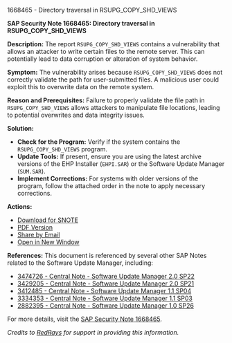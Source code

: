 1668465 - Directory traversal in RSUPG_COPY_SHD_VIEWS

**SAP Security Note 1668465: Directory traversal in RSUPG_COPY_SHD_VIEWS**

**Description:**
The report `RSUPG_COPY_SHD_VIEWS` contains a vulnerability that allows an attacker to write certain files to the remote server. This can potentially lead to data corruption or alteration of system behavior.

**Symptom:**
The vulnerability arises because `RSUPG_COPY_SHD_VIEWS` does not correctly validate the path for user-submitted files. A malicious user could exploit this to overwrite data on the remote system.

**Reason and Prerequisites:**
Failure to properly validate the file path in `RSUPG_COPY_SHD_VIEWS` allows attackers to manipulate file locations, leading to potential overwrites and data integrity issues.

**Solution:**
- **Check for the Program:** Verify if the system contains the `RSUPG_COPY_SHD_VIEWS` program.
- **Update Tools:** If present, ensure you are using the latest archive versions of the EHP Installer (`EHPI.SAR`) or the Software Update Manager (`SUM.SAR`).
- **Implement Corrections:** For systems with older versions of the program, follow the attached order in the note to apply necessary corrections.

**Actions:**
- [Download for SNOTE](https://notesdownloads.sap.com/note/0040000017365252017)
- [PDF Version](https://userapps.support.sap.com/sap/support/sfm/notes/print/0001668465?language=en-US&token=ED9190A9DDA0816268F0A577D03604A2)
- [Share by Email](https://me.sap.com/notes/0001668465/share)
- [Open in New Window](https://me.sap.com/notes/0001668465)

**References:**
This document is referenced by several other SAP Notes related to the Software Update Manager, including:
- [3474726 - Central Note - Software Update Manager 2.0 SP22](https://me.sap.com/notes/3474726)
- [3429205 - Central Note - Software Update Manager 2.0 SP21](https://me.sap.com/notes/3429205)
- [3412485 - Central Note - Software Update Manager 1.1 SP04](https://me.sap.com/notes/3412485)
- [3334353 - Central Note - Software Update Manager 1.1 SP03](https://me.sap.com/notes/3334353)
- [2882395 - Central Note - Software Update Manager 1.0 SP26](https://me.sap.com/notes/2882395)

For more details, visit the [SAP Security Note 1668465](https://me.sap.com/notes/1668465).

*Credits to [RedRays](https://redrays.io) for support in providing this information.*